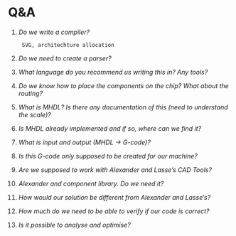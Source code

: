 # Q&A
1. *Do we write a compiler?*

        SVG, architechture allocation

2. *Do we need to create a parser?*

        

3. *What language do you recommend us writing this in? Any tools?*

        

4. *Do we know how to place the components on the chip? What about the routing?*

        

5. *What is MHDL? Is there any documentation of this (need to understand the scale)?*

        

6. *Is MHDL already implemented and if so, where can we find it?*

        

7. *What is input and output (MHDL -> G-code)?*

        

8. *Is this G-code only supposed to be created for our machine?*

        

9. *Are we supposed to work with Alexander and Lasse’s CAD Tools?*

        

10. *Alexander and component library. Do we need it?*

        

11. *How would our solution be different from Alexander and Lasse’s?*

        

12. *How much do we need to be able to verify if our code is correct?*

        

13. *Is it possible to analyse and optimise?*

        
